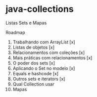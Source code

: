 # java-collections
Listas Sets e Mapas

Roadmap

01. Trabalhando com ArrayList [x]
02. Listas de objetos [x]
03. Relacionamentos com coleções [x]
04. Mais práticas com relacionamentos [x]
05. O poder dos sets [x]
06. Aplicando o Set no modelo [x]
07. Equals e hashcode [x]
08. Outros sets e iterators [x]
09. Qual Collection usar
10. Mapas
			
